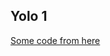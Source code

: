 ## Yolo 1

[Some code from here](https://github.com/aladdinpersson/Machine-Learning-Collection/tree/master/ML/Pytorch/object_detection/YOLO) 
